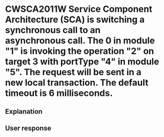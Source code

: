# CWSCA2011W Service Component Architecture (SCA) is switching a synchronous call to an asynchronous call. The 0 in module "1" is invoking the operation "2" on target 3 with portType "4" in module "5". The request will be sent in a new local transaction. The default timeout is 6 milliseconds.

## Explanation

## User response